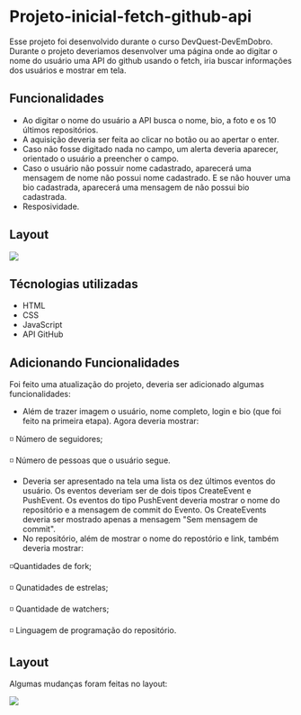 # Projeto-inicial-fetch-github-api

Esse projeto foi desenvolvido durante o curso DevQuest-DevEmDobro. Durante o projeto deveriamos desenvolver uma página onde ao digitar o nome do usuário uma API do github usando o fetch, iria buscar informações dos usuários e mostrar em tela.

## Funcionalidades
- Ao digitar o nome do usuário a API busca o nome, bio, a foto e os 10 últimos repositórios.
- A aquisição deveria ser feita ao clicar no botão ou ao apertar o enter.
- Caso não fosse digitado nada no campo, um alerta deveria aparecer, orientado o usuário a preencher o campo.
- Caso o usuário não possuir nome cadastrado, aparecerá uma mensagem de nome não possui nome cadastrado. E se não houver uma bio cadastrada, aparecerá uma mensagem de não possui bio cadastrada. 
- Resposividade.

## Layout
<img src="./src/images/Animação-projeto-inicial-fetch-github-api.gif">

## Técnologias utilizadas
- HTML
- CSS
- JavaScript
- API GitHub

## Adicionando Funcionalidades

Foi feito uma atualização do projeto, deveria ser adicionado algumas funcionalidades:
- Além de trazer imagem o usuário, nome completo, login e bio (que foi feito na primeira etapa). Agora deveria mostrar:

◽ Número de seguidores;

◽ Número de pessoas que o usuário segue.
- Deveria ser apresentado na tela uma lista os dez últimos eventos do usuário. Os eventos deveriam ser de dois tipos CreateEvent e PushEvent.
Os eventos do tipo PushEvent deveria mostrar o nome do repositório e a mensagem de commit do Evento.
Os CreateEvents deveria ser mostrado apenas a mensagem "Sem mensagem de commit".
- No repositório, além de mostrar o nome do repostório e link, também deveria mostrar:

◽Quantidades de fork;

◽ Qunatidades de estrelas;

◽ Quantidade de watchers;

◽ Linguagem de programação do repositório.

## Layout

Algumas mudanças foram feitas no layout:

<img src="./src/images/Animação-projeto-inicial-fetch-github-api-2.gif">
